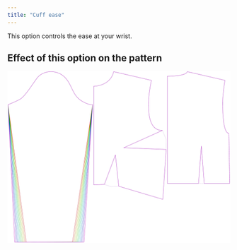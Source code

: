 ```yaml
---
title: "Cuff ease"
---
```


This option controls the ease at your wrist.

## Effect of this option on the pattern

![This image shows the effect of this option by superimposing several variants that have a different value for this option](breanna_cuffease_sample.svg "Effect of this option on the pattern")
